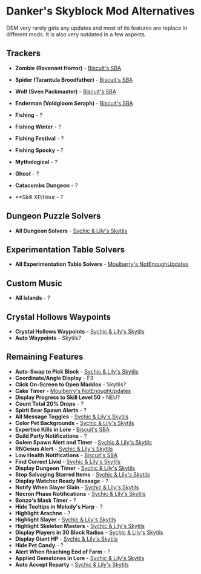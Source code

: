 # Danker's Skyblock Mod Alternatives

DSM very rarely gets any updates and most of its features are replace in different mods. It is also very outdated in a few aspects.

## Trackers

- **Zombie (Revenant Horror)** - [Biscuit's SBA](https://github.com/BiscuitDevelopment/SkyblockAddons/releases/latest)
- **Spider (Tarantula Broodfather)** - [Biscuit's SBA](https://github.com/BiscuitDevelopment/SkyblockAddons/releases/latest)
- **Wolf (Sven Packmaster)** - [Biscuit's SBA](https://github.com/BiscuitDevelopment/SkyblockAddons/releases/latest)
- **Enderman (Voidgloom Seraph)** - [Biscuit's SBA](https://github.com/BiscuitDevelopment/SkyblockAddons/releases/latest)

- **Fishing** - ?
- **Fishing Winter** - ?
- **Fishing Festival** - ?
- **Fishing Spooky** - ?

- **Mythological** - ?
- **Ghost** - ?

- **Catacombs Dungeon** - ?

- **Skill XP/Hour - ?

## Dungeon Puzzle Solvers

- **All Dungeon Solvers** - [Sychic & Lily's Skytils](https://github.com/Skytils/SkytilsMod/releases/latest)

## Experimentation Table Solvers

- **All Experimentation Table Solvers** - [Moulberry's NotEnoughUpdates](https://discord.gg/moulberry)

## Custom Music

- **All Islands** - ?

## Crystal Hollows Waypoints

- **Crystal Hollows Waypoints** - [Sychic & Lily's Skytils](https://github.com/Skytils/SkytilsMod/releases/latest)
- **Auto Waypoints** - Skytils?

## Remaining Features

- **Auto-Swap to Pick Block** - [Sychic & Lily's Skytils](https://github.com/Skytils/SkytilsMod/releases/latest)
- **Coordinate/Angle Display** - F3
- **Click On-Screen to Open Maddox** - Skytils?
- **Cake Timer** - [Moulberry's NotEnoughUpdates](https://discord.gg/moulberry)
- **Display Progress to Skill Level 50** - NEU?
- **Count Total 20% Drops** - ?
- **Spirit Bear Spawn Alerts** - ?
- **All Message Toggles** - [Sychic & Lily's Skytils](https://github.com/Skytils/SkytilsMod/releases/latest)
- **Color Pet Backgrounds** - [Sychic & Lily's Skytils](https://github.com/Skytils/SkytilsMod/releases/latest)
- **Expertise Kills in Lore** - [Biscuit's SBA](https://github.com/BiscuitDevelopment/SkyblockAddons/releases/latest)
- **Guild Party Notifications** - ?
- **Golem Spawn Alert and Timer** - [Sychic & Lily's Skytils](https://github.com/Skytils/SkytilsMod/releases/latest)
- **RNGesus Alert** - [Sychic & Lily's Skytils](https://github.com/Skytils/SkytilsMod/releases/latest)
- **Low Health Notifications** - [Biscuit's SBA](https://github.com/BiscuitDevelopment/SkyblockAddons/releases/latest)
- **Find Correct Livid** - [Sychic & Lily's Skytils](https://github.com/Skytils/SkytilsMod/releases/latest)
- **Display Dungeon Timer** - [Sychic & Lily's Skytils](https://github.com/Skytils/SkytilsMod/releases/latest)
- **Stop Salvaging Starred Items** - [Sychic & Lily's Skytils](https://github.com/Skytils/SkytilsMod/releases/latest)
- **Display Watcher Ready Message** - ?
- **Notify When Slayer Slain** - [Sychic & Lily's Skytils](https://github.com/Skytils/SkytilsMod/releases/latest)
- **Necron Phase Notifications** - [Sychic & Lily's Skytils](https://github.com/Skytils/SkytilsMod/releases/latest)
- **Bonzo's Mask Timer** - ?
- **Hide Tooltips in Melody's Harp** - ?
- **Highlight Arachne** - ?
- **Highlight Slayer** - [Sychic & Lily's Skytils](https://github.com/Skytils/SkytilsMod/releases/latest)
- **Highlight Skeleton Masters** - [Sychic & Lily's Skytils](https://github.com/Skytils/SkytilsMod/releases/latest)
- **Display Players in 30 Block Radius** - [Sychic & Lily's Skytils](https://github.com/Skytils/SkytilsMod/releases/latest)
- **Display Giant HP** - [Sychic & Lily's Skytils](https://github.com/Skytils/SkytilsMod/releases/latest)
- **Hide Pet Candy** - ?
- **Alert When Reaching End of Farm** - ?
- **Applied Gemstones in Lore** - [Sychic & Lily's Skytils](https://github.com/Skytils/SkytilsMod/releases/latest)
- **Auto Accept Reparty** - [Sychic & Lily's Skytils](https://github.com/Skytils/SkytilsMod/releases/latest)